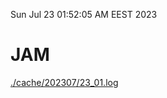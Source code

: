 Sun Jul 23 01:52:05 AM EEST 2023
# JAM
<a href='./cache/202307/23_01.log'>./cache/202307/23_01.log</a>
